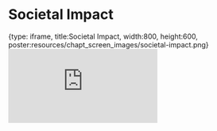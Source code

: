 # Societal Impact
 
{type: iframe, title:Societal Impact, width:800, height:600, poster:resources/chapt_screen_images/societal-impact.png}
![](https://hutchdatascience.org/AI_for_Decision_Makers/no_toc/societal-impact.html)
 

 
